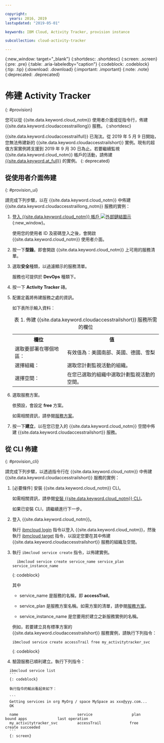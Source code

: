 ```yaml
---

copyright:
  years: 2016, 2019
lastupdated: "2019-05-01"

keywords: IBM Cloud, Activity Tracker, provision instance

subcollection: cloud-activity-tracker

---
```


{:new_window: target="_blank"}
{:shortdesc: .shortdesc}
{:screen: .screen}
{:pre: .pre}
{:table: .aria-labeledby="caption"}
{:codeblock: .codeblock}
{:tip: .tip}
{:download: .download}
{:important: .important}
{:note: .note}
{:deprecated: .deprecated}


# 佈建 Activity Tracker
{: #provision}

您可以從 {{site.data.keyword.cloud_notm}} 使用者介面或從指令行，佈建 {{site.data.keyword.cloudaccesstraillong}} 服務。
{:shortdesc}

{{site.data.keyword.cloudaccesstrailfull}} 已淘汰。從 2019 年 5 月 9 日開始，您無法佈建新的 {{site.data.keyword.cloudaccesstrailshort}} 實例。現有的超值方案實例將支援到 2019 年 9 月 30 日為止。若要繼續監視 {{site.data.keyword.cloud_notm}} 帳戶的活動，請佈建 [{{site.data.keyword.at_full}}](/docs/services/Activity-Tracker-with-LogDNA?topic=logdnaat-getting-started#getting-started) 的實例。
{: deprecated}

## 從使用者介面佈建
{: #provision_ui}

請完成下列步驟，以在 {{site.data.keyword.cloud_notm}} 中佈建 {{site.data.keyword.cloudaccesstraillong_notm}} 服務的實例：

1. [登入 {{site.data.keyword.cloud_notm}} 帳戶 ![外部鏈結圖示](../../icons/launch-glyph.svg "外部鏈結圖示")](https://cloud.ibm.com/login){:new_window}。
    
	使用您的使用者 ID 及密碼登入之後，會開啟 {{site.data.keyword.cloud_notm}} 使用者介面。

2. 按一下**型錄**。即會開啟 {{site.data.keyword.cloud_notm}} 上可用的服務清單。

3. 選取**安全**種類，以過濾顯示的服務清單。

    服務也可提供於 **DevOps** 種類下。

4. 按一下 **Activity Tracker** 磚。

5. 配置定義將佈建服務之處的資訊。 

    如下表所示輸入資料： 

    <table>
	  <caption>表 1. 佈建 {{site.data.keyword.cloudaccesstrailshort}} 服務所需的欄位</caption>
	  <tr>
	    <th>欄位</th>
		<th>值</th>
	  </tr>
	  <tr>
	    <td>選取要部署在哪個地區：</td>
		<td>有效值為：美國南部、英國、德國、雪梨</td>
	  </tr>
	  <tr>
	    <td>選擇組織：</td>
		<td>選取您計劃監視活動的組織。</td>
	  </tr>
	  <tr>
	    <td>選擇空間：</td>
		<td>在您已選取的組織中選取計劃監視活動的空間。</td>
	  </tr>
	</table>

6. 選取服務方案。 

    依預設，會設定 **free** 方案。

    如需相關資訊，請參閱[服務方案](/docs/services/cloud-activity-tracker/how-to?topic=cloud-activity-tracker-change_plan#change_plan)。
	
7. 按一下**建立**，以在您已登入的 {{site.data.keyword.cloud_notm}} 空間中佈建 {{site.data.keyword.cloudaccesstrailshort}} 服務。
  
 

## 從 CLI 佈建
{: #provision_cli}

請完成下列步驟，以透過指令行在 {{site.data.keyword.cloud_notm}} 中佈建 {{site.data.keyword.cloudaccesstrailshort}} 服務的實例：

1. [必要條件] 安裝 {{site.data.keyword.cloud_notm}} CLI。

   如需相關資訊，請參閱[安裝 {{site.data.keyword.cloud_notm}} CLI](/docs/cli?topic=cloud-cli-ibmcloud-cli#ibmcloud-cli)。
   
   如果已安裝 CLI，請繼續進行下一步。
    
2. 登入 {{site.data.keyword.cloud_notm}}。 

    執行 [ibmcloud login](/docs/cli/reference/ibmcloud?topic=cloud-cli-ibmcloud_cli#ibmcloud_login) 指令以登入 {{site.data.keyword.cloud_notm}}，然後執行 [ibmcloud target](/docs/cli/reference/ibmcloud?topic=cloud-cli-ibmcloud_cli#ibmcloud_target) 指令，以設定您要在其中佈建 {{site.data.keyword.cloudaccesstrailshort}} 服務的組織及空間。
	
3. 執行 `ibmcloud service create` 指令，以佈建實例。

    ```
	  ibmcloud service create service_name service_plan service_instance_name
	```
	  {: codeblock}
	
	  其中
	
	  * service_name 是服務的名稱，即 **accessTrail**。

	  * service_plan 是服務方案名稱。如需方案的清單，請參閱[服務方案](/docs/services/cloud-activity-tracker/how-to?topic=cloud-activity-tracker-change_plan#change_plan)。

	  * service_instance_name 是您要用於建立之新服務實例的名稱。

	  例如，若要建立具有標準方案的 {{site.data.keyword.cloudaccesstrailshort}} 服務實例，請執行下列指令：
	
	  ```
	  ibmcloud service create accessTrail free my_activitytracker_svc
	  ```
	  {: codeblock}
	
4. 驗證服務已順利建立。執行下列指令：

  ```	
	ibmcloud service list
	```
	{: codeblock}
	
	執行指令的輸出看起來如下：
	
	```
    Getting services in org MyOrg / space MySpace as xxx@yyy.com...
    OK

    name                           service                  plan                   bound apps              last operation
    my_activitytracker_svc         accessTrail             free                                            create succeeded
	```
	{: screen}

	




